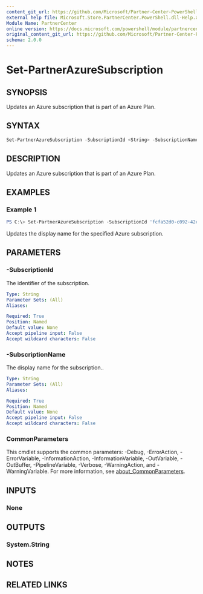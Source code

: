 ```yaml
---
content_git_url: https://github.com/Microsoft/Partner-Center-PowerShell/blob/master/docs/help/Set-PartnerAzureSubscription.md
external help file: Microsoft.Store.PartnerCenter.PowerShell.dll-Help.xml
Module Name: PartnerCenter
online version: https://docs.microsoft.com/powershell/module/partnercenter/Set-PartnerAzureSubscription
original_content_git_url: https://github.com/Microsoft/Partner-Center-PowerShell/blob/master/docs/help/Set-PartnerAzureSubscription.md
schema: 2.0.0
---
```


# Set-PartnerAzureSubscription

## SYNOPSIS
Updates an Azure subscription that is part of an Azure Plan.

## SYNTAX

```powershell
Set-PartnerAzureSubscription -SubscriptionId <String> -SubscriptionName <String> [<CommonParameters>]
```

## DESCRIPTION
Updates an Azure subscription that is part of an Azure Plan.

## EXAMPLES

### Example 1
```powershell
PS C:\> Set-PartnerAzureSubscription -SubscriptionId 'fcfa52d0-c092-42e1-af3f-eb6d63197513' -SubscriptionName 'Microsoft Azure'
```

Updates the display name for the specified Azure subscription.

## PARAMETERS

### -SubscriptionId
The identifier of the subscription.

```yaml
Type: String
Parameter Sets: (All)
Aliases:

Required: True
Position: Named
Default value: None
Accept pipeline input: False
Accept wildcard characters: False
```

### -SubscriptionName
The display name for the subscription..

```yaml
Type: String
Parameter Sets: (All)
Aliases:

Required: True
Position: Named
Default value: None
Accept pipeline input: False
Accept wildcard characters: False
```

### CommonParameters
This cmdlet supports the common parameters: -Debug, -ErrorAction, -ErrorVariable, -InformationAction, -InformationVariable, -OutVariable, -OutBuffer, -PipelineVariable, -Verbose, -WarningAction, and -WarningVariable. For more information, see [about_CommonParameters](http://go.microsoft.com/fwlink/?LinkID=113216).

## INPUTS

### None

## OUTPUTS

### System.String

## NOTES

## RELATED LINKS
